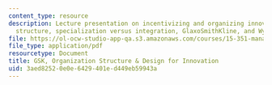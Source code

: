 ```yaml
---
content_type: resource
description: Lecture presentation on incentivizing and organizing innovators, organization
  structure, specialization versus integration, GlaxoSmithKline, and Wyeth.
file: https://ol-ocw-studio-app-qa.s3.amazonaws.com/courses/15-351-managing-innovation-and-entrepreneurship-spring-2008/3aed82520e0e6429401ed449eb59943a_12_lec.pdf
file_type: application/pdf
resourcetype: Document
title: GSK, Organization Structure & Design for Innovation
uid: 3aed8252-0e0e-6429-401e-d449eb59943a
---
```

